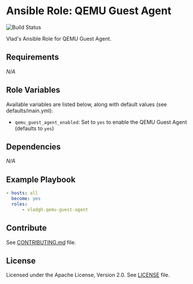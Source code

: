 # Ansible Role: QEMU Guest Agent

![Build Status](https://github.com/vladgh/ansible-role-qemu-guest-agent/workflows/CI/badge.svg)

Vlad's Ansible Role for QEMU Guest Agent.

## Requirements

*_N/A_*

## Role Variables

Available variables are listed below, along with default values (see defaults/main.yml):

- `qemu_guest_agent_enabled`: Set to `yes` to enable the QEMU Guest Agent (defaults to `yes`)

## Dependencies

*_N/A_*

## Example Playbook

```yaml
- hosts: all
  become: yes
  roles:
      - vladgh.qemu-guest-agent
```

## Contribute

See [CONTRIBUTING.md](CONTRIBUTING.md) file.

## License

Licensed under the Apache License, Version 2.0.
See [LICENSE](LICENSE) file.

